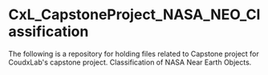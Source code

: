 # CxL_CapstoneProject_NASA_NEO_Classification
The following is a repository for holding files related to Capstone project for CoudxLab's capstone project. Classification of NASA Near Earth Objects.
